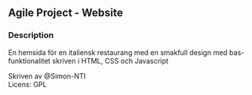 ## Agile Project - Website

### Description
En hemsida för en italiensk restaurang med en smakfull design med bas-funktionalitet skriven i HTML, CSS och Javascript

Skriven av @Simon-NTI<br>
Licens: GPL
